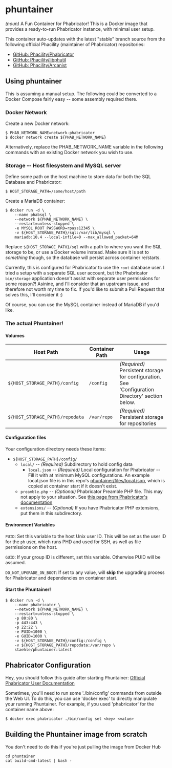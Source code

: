 # phuntainer
_(noun)_ A Fun Container for Phabricator! This is a Docker image that provides a ready-to-run Phabricator instance, with minimal user setup.

This container auto-updates with the latest "stable" branch source from the following official Phacility (maintainer of Phabricator) repositories:

* [GitHub: Phacility/Phabricator](https://github.com/phacility/phabricator.git)
* [GitHub: Phacility/libphutil](https://github.com/phacility/libphutil.git)
* [GitHub: Phacility/Arcanist](https://github.com/phacility/arcanist.git)

## Using phuntainer

This is assuming a manual setup. The following could be converted to a Docker Compose fairly easy -- some assembly required there.

### Docker Network

Create a new Docker network:
```
$ PHAB_NETWORK_NAME=network-phabricator
$ docker network create ${PHAB_NETWORK_NAME}
```

Alternatively, replace the PHAB_NETWORK_NAME variable in the following commands with an existing Docker network you wish to use.

### Storage -- Host filesystem and MySQL server

Define some path on the host machine to store data for both the SQL Database and Phabricator:
```
$ HOST_STORAGE_PATH=/some/host/path
```

Create a MariaDB container:
```
$ docker run -d \
    --name phabsql \
    --network ${PHAB_NETWORK_NAME} \
    --restart=unless-stopped \
    -e MYSQL_ROOT_PASSWORD=rpass12345 \
    -v ${HOST_STORAGE_PATH}/sql:/var/lib/mysql \
    mariadb:10.4 --local-infile=0 --max_allowed_packet=64M
```

Replace `${HOST_STORAGE_PATH}/sql` with a path to where you want the SQL storage to be, or use a Docker volume instead. Make sure it is set to _something_ though, so the database will persist across container re/starts.

Currently, this is configured for Phabricator to use the `root` database user. I tried a setup with a separate SQL user account, but the Phabricator `bin/storage` application doesn't assist with separate user permissions for some reason?! Asinine, and I'll consider that an upstream issue, and therefore not worth my time to fix. If you'd like to submit a Pull Request that solves this, I'll consider it :)

Of course, you can use the MySQL container instead of MariaDB if you'd like.


### The actual Phuntainer!

#### Volumes

| Host Path | Container Path | Usage |
|-|-|-|
| `${HOST_STORAGE_PATH}/config` | `/config` | _(Required)_ Persistent storage for configuration. See 'Configuration Directory' section below. |
| `${HOST_STORAGE_PATH}/repodata` | `/var/repo` | _(Required)_ Persistent storage for repositories |

#### Configuration files

Your configuration directory needs these items:

* `${HOST_STORAGE_PATH}/config/`
  * `local/` -- _(Required)_ Subdirectory to hold config data
    * `local.json` -- _(Required)_ Local configuration for Phabricator -- Fill it with at minimum MySQL configurations. An example local.json file is in this repo's [phuntainer/files/local.json](https://github.com/staehle/phuntainer/blob/master/phuntainer/files/local.json), which is copied at container start if it doesn't exist.
  * `preamble.php` -- _(Optional)_ Phabricator Preamble PHP file. This may not apply to your situation. See [this page from Phabricator's documentation](https://secure.phabricator.com/book/phabricator/article/configuring_preamble/)
  * `extensions/` -- _(Optional)_ If you have Phabricator PHP extensions, put them in this subdirectory.


#### Environment Variables

`PUID`: Set this variable to the host Unix user ID. This will be set as the user ID for the `ph` user, which runs PHD and used for SSH, as well as file permissions on the host.

`GUID`: If your group ID is different, set this variable. Otherwise PUID will be assumed.

`DO_NOT_UPGRADE_ON_BOOT`: If set to any value, will **skip** the upgrading process for Phabricator and dependencies on container start.

#### Start the Phuntainer!

```
$ docker run -d \
    --name phabricator \
    --network ${PHAB_NETWORK_NAME} \
    --restart=unless-stopped \
    -p 80:80 \
    -p 443:443 \
    -p 22:22 \
    -e PUID=1000 \
    -e GUID=1000 \
    -v ${HOST_STORAGE_PATH}/config:/config \
    -v ${HOST_STORAGE_PATH}/repodata:/var/repo \
    staehle/phuntainer:latest
```

## Phabricator Configuration

Hey, you should follow this guide after starting Phuntainer: [Official Phabricator User Documentation](https://secure.phabricator.com/book/phabricator/)

Sometimes, you'll need to run some './bin/config' commands from outside the Web UI. To do this, you can use 'docker exec' to directly manipulate your running Phuntainer. For example, if you used 'phabricator' for the container name above:

```
$ docker exec phabricator ./bin/config set <key> <value>
```


## Building the Phuntainer image from scratch

You don't need to do this if you're just pulling the image from Docker Hub

```
cd phuntainer
cat build-cmd-latest | bash -
```

